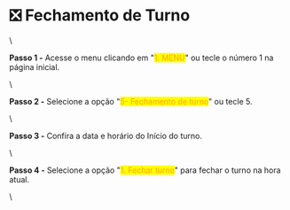 # ❎ Fechamento de Turno

\


**Passo 1 -** Acesse o menu clicando em "<mark style="color:orange;">1. MENU</mark>" ou tecle o número 1 na página inicial.

\


**Passo 2 -** Selecione a opção "<mark style="color:orange;">5- Fechamento de turno</mark>" ou tecle 5.

\


**Passo 3 -** Confira a data e horário do Início do turno.

\


**Passo 4 -** Selecione a opção "<mark style="color:orange;">1. Fechar turno</mark>" para fechar o turno na hora atual.

\
